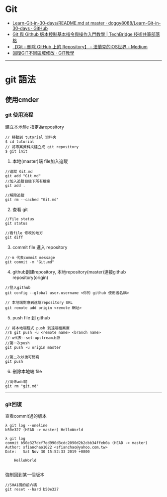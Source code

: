 # Git
- [Learn-Git-in-30-days/README.md at master · doggy8088/Learn-Git-in-30-days · GitHub](https://github.com/doggy8088/Learn-Git-in-30-days/blob/master/zh-tw/README.md)
- [Git 與 Github 版本控制基本指令與操作入門教學 \| TechBridge 技術共筆部落格](https://blog.techbridge.cc/2018/01/17/learning-programming-and-coding-with-python-git-and-github-tutorial/)
- [【Git - 刪除 GitHub 上的 Repository】 - 法蘭克的iOS世界 - Medium](https://medium.com/@mikru168/github-%E5%88%AA%E9%99%A4github%E4%B8%8A%E7%9A%84%E5%B0%88%E6%A1%88-a3218b1beafe)
- [回復GIT不同區域修改 · GIT教學](https://kingofamani.gitbooks.io/git-teach/content/chapter_2/chapter_2reset_file.html)
---

# git 語法 
## 使用cmder

### git 使用流程 

建立本地file 指定為repository
```
// 移動到 tutorial 資料夾
$ cd tutorial
// 將專案資料夾建立成 git repository
$ git init
```

1. 本地(master)端 file加入追蹤
```
//追蹤 Git.md
git add "Git.md"
//加入追蹤目錄下所有檔案
git add .

//解除追蹤
git rm --cached "Git.md"
```

2. 查看 git 
```
//file status
git status

//看file 修改的地方
git diff
```
3. commit file 進入 repository
```
//-m 代表commit message 
git commit -m "Git.md"
```

4. github創建repository, 本地repository(master)連接github repository(origin)
```
//登入github
git config --global user.username <你的 github 使用者名稱>

// 本地端對應到遠端repository URL
git remote add origin <remote 網址>
```

5. push file 到 github
```
// 將本地端程式 push 到遠端檔案庫
//$ git push -u <remote name> <branch name>
//-u代表--set-upstream上游
//第一次push
git push -u origin master

//第二次以後可簡寫
git push
```

6. 刪除本地端 file
```
//尚未add前
git rm "git.md"
```

---
### git回復

查看commit過的版本
```
λ git log --oneline
b50e327 (HEAD -> master) HelloWorld

λ git log
commit b50e327dcf7ed990d3cdc2090d2b2cbb34ffeb0a (HEAD -> master)
Author: sfianchao1022 <sfianchao@yahoo.com.tw>
Date:   Sat Nov 30 15:52:33 2019 +0800

    HelloWorld


```

強制回到某一個版本
```
//SHA1碼的前六碼
git reset --hard b50e327
```



